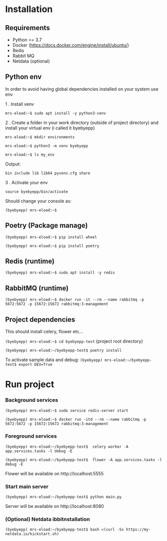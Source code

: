 # Installation
## Requirements
- Python >= 3.7
- Docker (https://docs.docker.com/engine/install/ubuntu/)
- Redis
- Rabbit MQ
- Netdata (optional)

## Python env
In order to avoid having global dependencies installed on your system use env

1   . Install venv

`mrs-eload:~$ sudo apt install -y python3-venv`

2   . Create a folder in your work directory (outside of project directory) and install your virtual env (i called it byebyepp)

`mrs-eload:~$ mkdir environments`

`mrs-eload:~$ python3 -m venv byebyepp`

`mrs-eload:~$ ls my_env`

Output:

`bin include lib lib64 pyvenv.cfg share`

3   .  Activate your env

`source byebyepp/bin/activate`

Should change your console as: 

`(byebyepp) mrs-eload:~$`


## Poetry (Package manage)

`(byebyepp) mrs-eload:~$ pip install wheel`

`(byebyepp) mrs-eload:~$ pip install poetry`

 
## Redis (runtime)

`(byebyepp) mrs-eload:~$ sudo apt install -y redis`
 
## RabbitMQ (runtime)

`(byebyepp) mrs-eload:~$ docker run -it --rm --name rabbitmq -p 5672:5672 -p 15672:15672 rabbitmq:3-management`

## Project dependencies
This should install celery, flower etc...

`(byebyepp) mrs-eload:~$ cd byebyepp-test` (project root directory)

`(byebyepp) mrs-eload:~/byebyepp-test$ poetry install`

To activate sample data and debug:
`(byebyepp) mrs-eload:~/byebyepp-test$ export DEV=True`


# Run project

### Background services

`(byebyepp) mrs-eload:~$ sudo service redis-server start`

`(byebyepp) mrs-eload:~$ docker run -itd --rm --name rabbitmq -p 5672:5672 -p 15672:15672 rabbitmq:3-management`

### Foreground services

`(byebyepp) mrs-eload:~/byebyepp-test$  celery worker -A app.services.tasks -l debug -E`

`(byebyepp) mrs-eload:~/byebyepp-test$  flower -A app.services.tasks -l debug -E`

Flower will be available on http://localhost:5555

### Start main server

`(byebyepp) mrs-eload:~/byebyepp-test$ python main.py`

Server will be available on http://localhost:8080

### (Optional) Netdata ibbitnstallation

`(byebyepp) mrs-eload:~/byebyepp-test$ bash <(curl -Ss https://my-netdata.io/kickstart.sh)`